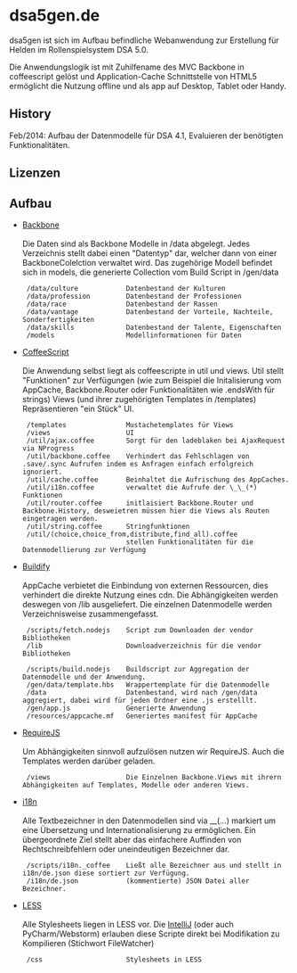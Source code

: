 dsa5gen.de
==========

dsa5gen ist sich im Aufbau befindliche Webanwendung zur Erstellung für Helden im Rollenspielsystem DSA 5.0.

Die Anwendungslogik ist mit Zuhilfename des MVC Backbone in coffeescript gelöst
 und Application-Cache Schnittstelle von HTML5 ermöglicht die Nutzung offline und als app auf Desktop, Tablet oder Handy.

History
-------

Feb/2014: Aufbau der Datenmodelle für DSA 4.1, Evaluieren der benötigten Funktionalitäten.

Lizenzen
--------

Aufbau
------
 * [Backbone](http://backbonejs.org/) <br /><br />
   Die Daten sind als Backbone Modelle in /data abgelegt.
   Jedes Verzeichnis stellt dabei einen "Datentyp" dar, welcher dann von einer BackboneColelction verwaltet wird.
   Das zugehörige Modell befindet sich in models, die generierte Collection vom Build Script in /gen/data

        /data/culture            Datenbestand der Kulturen
        /data/profession         Datenbestand der Professionen
        /data/race               Datenbestand der Rassen
        /data/vantage            Datenbestand der Vorteile, Nachteile, Sonderfertigkeiten
        /data/skills             Datenbestand der Talente, Eigenschaften
        /models                  Modellinformationen für Daten

 * [CoffeeScript](http://coffeescript.org/) <br /><br />
   Die Anwendung selbst liegt als coffeescripte in util und views.
   Util stellt "Funktionen" zur Verfügungen (wie zum Beispiel die Initalisierung vom AppCache, Backbone.Router oder
   Funktionalitäten wie .endsWith für strings)
   Views (und ihrer zugehörigten Templates in /templates) Repräsentieren "ein Stück" UI.

        /templates               Mustachetemplates für Views
        /views                   UI
        /util/ajax.coffee        Sorgt für den ladeblaken bei AjaxRequest via NProgress
        /util/backbone.coffee    Verhindert das Fehlschlagen von .save/.sync Aufrufen indem es Anfragen einfach erfolgreich ignoriert.
        /util/cache.coffee       Beinhaltet die Aufrischung des AppCaches.
        /util/i18n.coffee        verwaltet die Aufrufe der \_\_(*) Funktionen
        /util/router.coffee      initlaisiert Backbone.Router und Backbone.History, desweietren müssen hier die Views als Routen eingetragen werden.
        /util/string.coffee      Stringfunktionen
        /util/(choice,choice_from,distribute,find_all).coffee
                                 stellen Funktionalitäten für die Datenmodellierung zur Verfügung

 * [Buildify](https://github.com/powmedia/buildify) <br /><br />
   AppCache verbietet die Einbindung von externen Ressourcen, dies verhindert die direkte Nutzung eines cdn.
   Die Abhängigkeiten werden deswegen von /lib ausgeliefert.
   Die einzelnen Datenmodelle werden Verzeichnisweise zusammengefasst.

        /scripts/fetch.nodejs    Script zum Downloaden der vendor Bibliotheken
        /lib                     Downloadverzeichnis für die vendor Bibliotheken

        /scripts/build.nodejs    Buildscript zur Aggregation der Datenmodelle und der Anwendung.
        /gen/data/template.hbs   Wrappertemplate für die Datenmodelle
        /data                    Datenbestand, wird nach /gen/data aggregiert, dabei wird für jeden Ordner eine .js erstelllt.
        /gen/app.js              Generierte Anwendung
        /resources/appcache.mf   Generiertes manifest für AppCache

 * [RequireJS](http://requirejs.org/) <br /><br />
   Um Abhängigkeiten sinnvoll aufzulösen nutzen wir RequireJS. Auch die Templates werden darüber geladen.

        /views                   Die Einzelnen Backbone.Views mit ihrern Abhängigkeiten auf Templates, Modelle oder anderen Views.

 * [i18n](http://de.wikipedia.org/wiki/Internationalisierung\_\(Softwareentwicklung\)) <br /><br />
   Alle Textbezeichner in den Datenmodellen sind via \_\_(...) markiert um eine Übersetzung und Internationalisierung
   zu ermöglichen. Ein übergeordnete Ziel stellt aber das einfachere Auffinden von Rechtschreibfehlern oder uneindeutigen
   Bezeichner dar.

        /scripts/i18n._coffee    Ließt alle Bezeichner aus und stellt in i18n/de.json diese sortiert zur Verfügung.
        /i18n/de.json            (kommentierte) JSON Datei aller Bezeichner.

 * [LESS](http://lesscss.org) <br /><br />
   Alle Stylesheets liegen in LESS vor.
   Die [IntelliJ](http://www.jetbrains.com/idea/) (oder auch PyCharm/Webstorm) erlauben diese Scripte direkt bei Modifikation zu Kompilieren (Stichwort FileWatcher)

        /css                     Stylesheets in LESS







